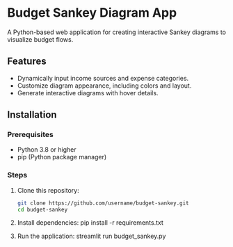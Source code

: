 # Budget Sankey Diagram App

A Python-based web application for creating interactive Sankey diagrams to visualize budget flows.

## Features
- Dynamically input income sources and expense categories.
- Customize diagram appearance, including colors and layout.
- Generate interactive diagrams with hover details.

## Installation

### Prerequisites
- Python 3.8 or higher
- pip (Python package manager)

### Steps
1. Clone this repository:
   ```bash
   git clone https://github.com/username/budget-sankey.git
   cd budget-sankey

2. Install dependencies:
    pip install -r requirements.txt

3. Run the application:
    streamlit run budget_sankey.py
